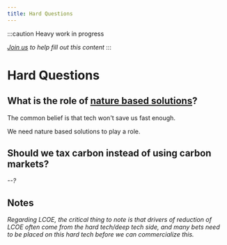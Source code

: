 ```yaml
---
title: Hard Questions
---
```

:::caution Heavy work in progress

  *[Join us](../contribute) to help fill out this content*
:::

# Hard Questions

## What is the role of [nature based solutions](/nature-based-solutions)?

The common belief is that tech won't save us fast enough.

We need nature based solutions to play a role.

## Should we tax carbon instead of using carbon markets?

*\--?*

## Notes

*Regarding LCOE, the critical thing to note is that drivers of reduction of LCOE often come from the hard tech/deep tech side, and many bets need to be placed on this hard tech before we can commercialize this.*